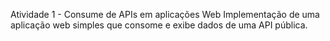 Atividade 1 - Consume de APIs em aplicações Web
Implementação de uma aplicação web simples que consome e exibe dados de uma API pública.